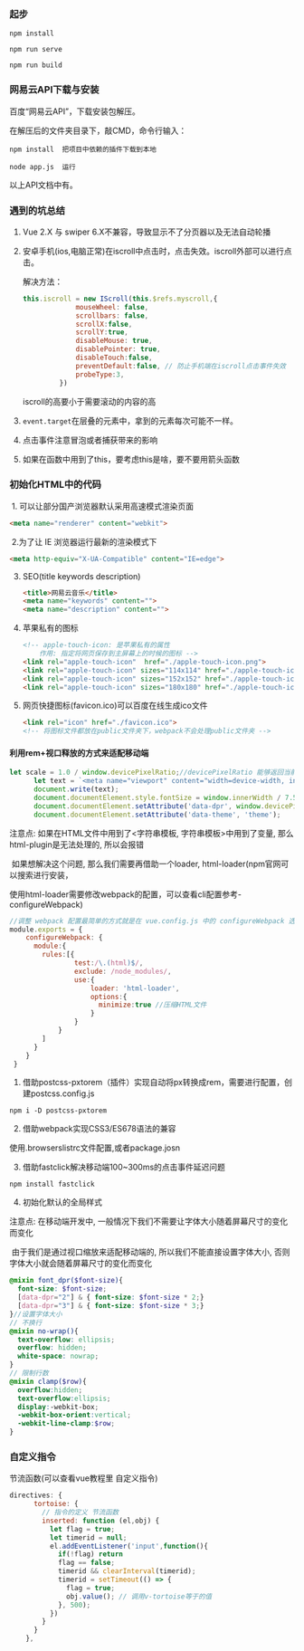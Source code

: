 ### 起步

```shell
npm install

npm run serve

npm run build
```

### 网易云API下载与安装

百度“网易云API”，下载安装包解压。

在解压后的文件夹目录下，敲CMD，命令行输入：

```shell
npm install  把项目中依赖的插件下载到本地

node app.js  运行
```

以上API文档中有。

### 遇到的坑总结

1. Vue 2.X 与 swiper 6.X不兼容，导致显示不了分页器以及无法自动轮播

2. 安卓手机(ios,电脑正常)在iscroll中点击时，点击失效。iscroll外部可以进行点击。

   解决方法：

   ```javascript
   this.iscroll = new IScroll(this.$refs.myscroll,{
   				mouseWheel: false,
   				scrollbars: false,
   				scrollX:false,
   				scrollY:true,
   				disableMouse: true,
   				disablePointer: true,
   				disableTouch:false,
   				preventDefault:false, // 防止手机端在iscroll点击事件失效
   				probeType:3,
   			})
   ```

   iscroll的高要小于需要滚动的内容的高

3. ``event.target``在层叠的元素中，拿到的元素每次可能不一样。
4. 点击事件注意冒泡或者捕获带来的影响

5. 如果在函数中用到了this，要考虑this是啥，要不要用箭头函数

### 初始化HTML中的代码

​	1. 可以让部分国产浏览器默认采用高速模式渲染页面

```html
<meta name="renderer" content="webkit">
```

​	2.为了让 IE 浏览器运行最新的渲染模式下

```html
<meta http-equiv="X-UA-Compatible" content="IE=edge">
```

3. SEO(title keywords description)

   ```html
   <title>网易云音乐</title>
   <meta name="keywords" content="">
   <meta name="description" content="">
   ```

4. 苹果私有的图标

   ```html
   <!-- apple-touch-icon: 是苹果私有的属性
       作用: 指定将网页保存到主屏幕上的时候的图标 -->   
   <link rel="apple-touch-icon"  href="./apple-touch-icon.png">
   <link rel="apple-touch-icon" sizes="114x114" href="./apple-touch-icon114.png">
   <link rel="apple-touch-icon" sizes="152x152" href="./apple-touch-icon152.png">
   <link rel="apple-touch-icon" sizes="180x180" href="./apple-touch-icon180.png">
   ```

5. 网页快捷图标(favicon.ico)可以百度在线生成ico文件

   ```html
   <link rel="icon" href="./favicon.ico">
   <!-- 将图标文件都放在public文件夹下，webpack不会处理public文件夹 -->
   ```

#### 利用rem+视口释放的方式来适配移动端

```javascript
let scale = 1.0 / window.devicePixelRatio;//devicePixelRatio 能够返回当前显示设备的物理像素分辨率与 CSS 像素分辨率的比率
      let text = `<meta name="viewport" content="width=device-width, initial-scale=${scale}, maximum-scale=${scale}, minimum-scale=${scale}, user-scalable=no">`;
      document.write(text);
      document.documentElement.style.fontSize = window.innerWidth / 7.5 + "px"; //根元素的字体大小
      document.documentElement.setAttribute('data-dpr', window.devicePixelRatio + ''); //自定义的属性，为了设置字体大小不变，不随屏幕大小变换而变化，屏幕放大，字体缩小
      document.documentElement.setAttribute('data-theme', 'theme'); 
```

注意点: 如果在HTML文件中用到了<字符串模板, 字符串模板>中用到了变量, 那么html-plugin是无法处理的, 所以会报错

​    如果想解决这个问题, 那么我们需要再借助一个loader, html-loader(npm官网可以搜索进行安装，

​    使用html-loader需要修改webpack的配置，可以查看cli配置参考-configureWebpack)

```javascript
//调整 webpack 配置最简单的方式就是在 vue.config.js 中的 configureWebpack 选项提供一个对象：
module.exports = {
    configureWebpack: {
      module:{
        rules:[{
                test:/\.(html)$/,
                exclude: /node_modules/,
                use:{
                    loader: 'html-loader',
                    options:{
                      minimize:true //压缩HTML文件
                    }
                }
            }
        ]
      } 
    }
 }
```

1. 借助postcss-pxtorem（插件）实现自动将px转换成rem，需要进行配置，创建postcss.config.js

```shell
npm i -D postcss-pxtorem
```

2. 借助webpack实现CSS3/ES678语法的兼容

 使用.browserslistrc文件配置,或者package.josn

3. 借助fastclick解决移动端100~300ms的点击事件延迟问题

```shell
npm install fastclick
```

4. 初始化默认的全局样式

注意点: 在移动端开发中, 一般情况下我们不需要让字体大小随着屏幕尺寸的变化而变化

​    由于我们是通过视口缩放来适配移动端的, 所以我们不能直接设置字体大小, 否则字体大小就会随着屏幕尺寸的变化而变化

``` scss
@mixin font_dpr($font-size){
  font-size: $font-size;
  [data-dpr="2"] & { font-size: $font-size * 2;}
  [data-dpr="3"] & { font-size: $font-size * 3;}
}//设置字体大小
// 不换行
@mixin no-wrap(){
  text-overflow: ellipsis;
  overflow: hidden;
  white-space: nowrap;
}
// 限制行数
@mixin clamp($row){
  overflow:hidden;
  text-overflow:ellipsis;
  display:-webkit-box;
  -webkit-box-orient:vertical;
  -webkit-line-clamp:$row;
}
```

### 自定义指令

节流函数(可以查看vue教程里 自定义指令)

```javascript
directives: {
      tortoise: {
        // 指令的定义 节流函数
        inserted: function (el,obj) {
          let flag = true;
          let timerid = null;
          el.addEventListener('input',function(){
            if(!flag) return 
            flag == false;
            timerid && clearInterval(timerid);
            timerid = setTimeout(() => {
              flag = true;
              obj.value(); // 调用v-tortoise等于的值
            }, 500);
          })
        }
      }
    },
```

